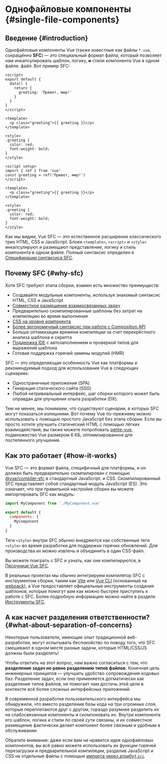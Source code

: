# Однофайловые компоненты {#single-file-components}

## Введение {#introduction}

Однофайловые компоненты Vue (также известные как файлы `*.vue`, сокращённо **SFC**) — это специальный формат файла, который позволяет нам инкапсулировать шаблон, логику, **и** стили компонента Vue в одном файле. файл. Вот пример SFC:

<div class="options-api">

```vue
<script>
export default {
  data() {
    return {
      greeting: 'Привет, мир!'
    }
  }
}
</script>

<template>
  <p class="greeting">{{ greeting }}</p>
</template>

<style>
.greeting {
  color: red;
  font-weight: bold;
}
</style>
```

</div>

<div class="composition-api">

```vue
<script setup>
import { ref } from 'vue'
const greeting = ref('Привет, мир!')
</script>

<template>
  <p class="greeting">{{ greeting }}</p>
</template>

<style>
.greeting {
  color: red;
  font-weight: bold;
}
</style>
```

</div>

Как мы видим, Vue SFC — это естественное расширение классического трио HTML, CSS и JavaScript. Блоки `<template>`, `<script>` и `<style>` инкапсулируют и размещают представление, логику и стиль компонента в одном файле. Полный синтаксис определен в [Спецификации синтаксиса SFC](/api/sfc-spec).

## Почему SFC {#why-sfc}

Хотя SFC требуют этапа сборки, взамен есть множество преимуществ:

- Создавайте модульные компоненты, используя знакомый синтаксис HTML, CSS и JavaScript
- [Совместное размещение взаимосвязанных задач](#what-about-separation-of-concerns)
- Предварительно скомпилированные шаблоны без затрат на компиляцию во время выполнения
- [CSS на уровне компонента](/api/sfc-css-features)
- [Более эргономичный синтаксис при работе с Composition API](/api/sfc-script-setup)
- Больше оптимизации времени компиляции за счет перекрёстного анализа шаблона и скрипта
- [Поддержка IDE](/guide/scaling-up/tooling#ide-support) с автозаполнением и проверкой типов для выражений шаблона
- Готовая поддержка горячей замены модулей (HMR)

SFC — это определяющая особенность Vue как платформы и рекомендуемый подход для использования Vue в следующих сценариях:

- Одностраничные приложения (SPA)
- Генерация статического сайта (SSG)
- Любой нетривиальный интерфейс, шаг сборки которого может быть оправдан для улучшения опыта разработки (DX).

Тем не менее, мы понимаем, что существуют сценарии, в которых SFC могут показаться излишними. Вот почему Vue по-прежнему можно использовать с помощью простого JavaScript без этапа сборки. Если вы просто хотите улучшить статический HTML с помощью лёгких взаимодействий, вы также можете попробовать [petite-vue](https://github.com/vuejs/petite-vue), подмножество Vue размером 6 КБ, оптимизированное для постепенного улучшения.

## Как это работает {#how-it-works}

Vue SFC — это формат файла, специфичный для платформы, и он должен быть предварительно скомпилирован с помощью [@vue/compiler-sfc](https://github.com/vuejs/core/tree/main/packages/compiler-sfc) в стандартный JavaScript. и CSS. Скомпилированный SFC представляет собой стандартный модуль JavaScript (ES). Это означает, что при правильной настройке сборки вы можете импортировать SFC как модуль:

```js
import MyComponent from './MyComponent.vue'

export default {
  components: {
    MyComponent
  }
}
```

Теги `<style>` внутри SFC обычно внедряются как собственные теги `<style>` во время разработки для поддержки горячих обновлений. Для производства их можно извлечь и объединить в один CSS-файл.

Вы можете поиграть с SFC и узнать, как они компилируются, в [Песочнице Vue SFC](https://play.vuejs.org/).

В реальных проектах мы обычно интегрируем компилятор SFC с инструментом сборки, таким как [Vite](https://vitejs.dev/) или [Vue CLI](http://cli.vuejs.org/) (основанный на [webpack](https://webpack.js.org/)), а Vue предоставляет официальные инструменты создания шаблонов, которые помогут вам как можно быстрее приступить к работе с SFC. Более подробную информацию можно найти в разделе [Инструменты SFC](/guide/scaling-up/tooling).

## А как насчет разделения ответственности? {#what-about-separation-of-concerns}

Некоторые пользователи, имеющие опыт традиционной веб-разработки, могут испытывать беспокойство по поводу того, что SFC смешивают в одном месте разные задачи, которые HTML/CSS/JS должны были разделять!

Чтобы ответить на этот вопрос, нам важно согласиться с тем, что **разделение задач не равно разделению типов файлов**. Конечная цель инженерных принципов — улучшить удобство сопровождения кодовых баз. Разделение задач, если оно применяется догматически как разделение типов файлов, не помогает нам достичь этой цели в контексте всё более сложных интерфейсных приложений.

В современной разработке пользовательского интерфейса мы обнаружили, что вместо разделения базы кода на три огромных слоя, которые переплетаются друг с другом, гораздо разумнее разделить их на слабосвязанные компоненты и скомпоновать их. Внутри компонента его шаблон, логика и стили по своей сути связаны, и их совместное размещение фактически делает компонент более связным и удобным в обслуживании.

Обратите внимание: даже если вам не нравится идея однофайловых компонентов, вы всё равно можете использовать их функции горячей перезагрузки и предварительной компиляции, разделив JavaScript и CSS на отдельные файлы с помощью [импорта через атрибут `src`](/api/sfc-spec#src-imports).
